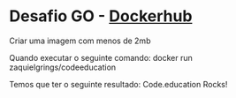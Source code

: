 # Desafio GO - [Dockerhub](https://hub.docker.com/r/zaquielgrings/codeeducation)

Criar uma imagem com menos de 2mb

Quando executar o seguinte comando: docker run zaquielgrings/codeeducation

Temos que ter o seguinte resultado: Code.education Rocks!
